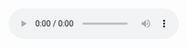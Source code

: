 <audio controls>
   <source src="horse.ogg" type="audio/ogg">
   <source src="horse.mp3" type="audio/mpeg">
</audio> 